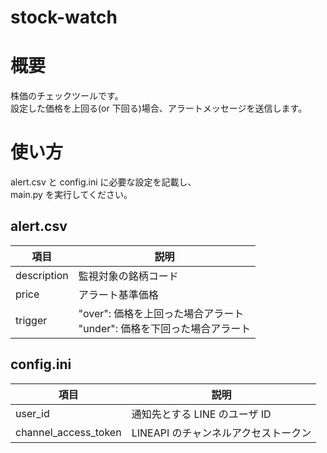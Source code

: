# stock-watch

# 概要

株価のチェックツールです。  
設定した価格を上回る(or 下回る)場合、アラートメッセージを送信します。

# 使い方

alert.csv と config.ini に必要な設定を記載し、  
main.py を実行してください。

## alert.csv

| 項目        | 説明                                                                       |
| ----------- | -------------------------------------------------------------------------- |
| description | 監視対象の銘柄コード                                                       |
| price       | アラート基準価格                                                           |
| trigger     | "over": 価格を上回った場合アラート<br> "under": 価格を下回った場合アラート |

## config.ini

| 項目                 | 説明                                 |
| -------------------- | ------------------------------------ |
| user_id              | 通知先とする LINE のユーザ ID        |
| channel_access_token | LINEAPI のチャンネルアクセストークン |
